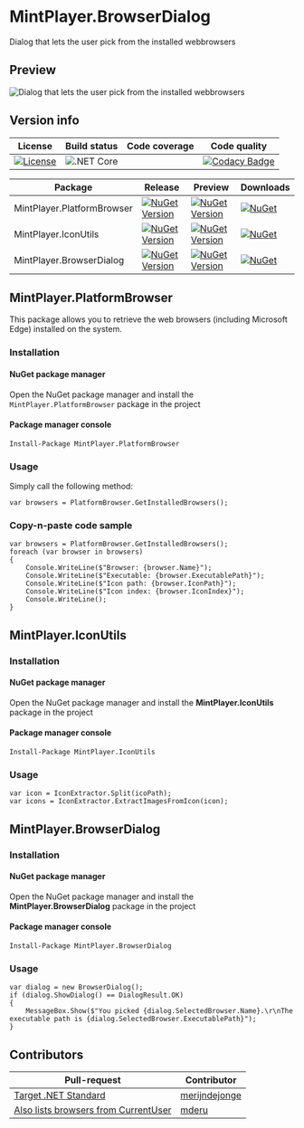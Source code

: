 # MintPlayer.BrowserDialog
Dialog that lets the user pick from the installed webbrowsers

## Preview
![Dialog that lets the user pick from the installed webbrowsers](https://github.com/MintPlayer/MintPlayer.PlatformBrowser/blob/master/BrowserDialog.png)

## Version info

| License                                                                                                               | Build status                                                                                           | Code coverage | Code quality |
|-----------------------------------------------------------------------------------------------------------------------|--------------------------------------------------------------------------------------------------------|---------------|--------------|
| [![License](https://img.shields.io/badge/License-Apache%202.0-green.svg)](https://opensource.org/licenses/Apache-2.0) | ![.NET Core](https://github.com/MintPlayer/MintPlayer.PlatformBrowser/workflows/.NET%20Core/badge.svg) |               | [![Codacy Badge](https://app.codacy.com/project/badge/Grade/c0cc807ae50645ca909b68c95f2275d0)](https://www.codacy.com/gh/MintPlayer/MintPlayer.PlatformBrowser?utm_source=github.com&amp;utm_medium=referral&amp;utm_content=MintPlayer/MintPlayer.PlatformBrowser&amp;utm_campaign=Badge_Grade) |

| Package                    | Release                                                                                                                                                 | Preview                                                                                                                                                    | Downloads |
|----------------------------|---------------------------------------------------------------------------------------------------------------------------------------------------------|------------------------------------------------------------------------------------------------------------------------------------------------------------|-----------|
| MintPlayer.PlatformBrowser | [![NuGet Version](https://img.shields.io/nuget/v/MintPlayer.PlatformBrowser.svg?style=flat)](https://www.nuget.org/packages/MintPlayer.PlatformBrowser) | [![NuGet Version](https://img.shields.io/nuget/vpre/MintPlayer.PlatformBrowser.svg?style=flat)](https://www.nuget.org/packages/MintPlayer.PlatformBrowser) | [![NuGet](https://img.shields.io/nuget/dt/MintPlayer.PlatformBrowser.svg?style=flat)](https://www.nuget.org/packages/MintPlayer.PlatformBrowser) |
| MintPlayer.IconUtils       | [![NuGet Version](https://img.shields.io/nuget/v/MintPlayer.IconUtils.svg?style=flat)](https://www.nuget.org/packages/MintPlayer.IconUtils)             | [![NuGet Version](https://img.shields.io/nuget/vpre/MintPlayer.IconUtils.svg?style=flat)](https://www.nuget.org/packages/MintPlayer.IconUtils)             | [![NuGet](https://img.shields.io/nuget/dt/MintPlayer.IconUtils.svg?style=flat)](https://www.nuget.org/packages/MintPlayer.IconUtils)             |
| MintPlayer.BrowserDialog   | [![NuGet Version](https://img.shields.io/nuget/v/MintPlayer.BrowserDialog.svg?style=flat)](https://www.nuget.org/packages/MintPlayer.BrowserDialog)     | [![NuGet Version](https://img.shields.io/nuget/vpre/MintPlayer.BrowserDialog.svg?style=flat)](https://www.nuget.org/packages/MintPlayer.BrowserDialog)     | [![NuGet](https://img.shields.io/nuget/dt/MintPlayer.BrowserDialog.svg?style=flat)](https://www.nuget.org/packages/MintPlayer.BrowserDialog)     |

## MintPlayer.PlatformBrowser
This package allows you to retrieve the web browsers (including Microsoft Edge) installed on the system.

### Installation

#### NuGet package manager
Open the NuGet package manager and install the `MintPlayer.PlatformBrowser` package in the project

#### Package manager console

    Install-Package MintPlayer.PlatformBrowser

### Usage
Simply call the following method:

    var browsers = PlatformBrowser.GetInstalledBrowsers();

### Copy-n-paste code sample

    var browsers = PlatformBrowser.GetInstalledBrowsers();
    foreach (var browser in browsers)
    {
        Console.WriteLine($"Browser: {browser.Name}");
        Console.WriteLine($"Executable: {browser.ExecutablePath}");
        Console.WriteLine($"Icon path: {browser.IconPath}");
        Console.WriteLine($"Icon index: {browser.IconIndex}");
        Console.WriteLine();
    }
	
## MintPlayer.IconUtils

### Installation
#### NuGet package manager
Open the NuGet package manager and install the **MintPlayer.IconUtils** package in the project
#### Package manager console
    Install-Package MintPlayer.IconUtils

### Usage

    var icon = IconExtractor.Split(icoPath);
    var icons = IconExtractor.ExtractImagesFromIcon(icon);

## MintPlayer.BrowserDialog

### Installation
#### NuGet package manager
Open the NuGet package manager and install the **MintPlayer.BrowserDialog** package in the project
#### Package manager console
    Install-Package MintPlayer.BrowserDialog

### Usage

    var dialog = new BrowserDialog();
    if (dialog.ShowDialog() == DialogResult.OK)
    {
        MessageBox.Show($"You picked {dialog.SelectedBrowser.Name}.\r\nThe executable path is {dialog.SelectedBrowser.ExecutablePath}");
    }

## Contributors

| Pull-request                                                                                            | Contributor                                       |
|---------------------------------------------------------------------------------------------------------|---------------------------------------------------|
| [Target .NET Standard](https://github.com/MintPlayer/MintPlayer.PlatformBrowser/pull/1)                 | [merijndejonge](https://github.com/merijndejonge) |
| [Also lists browsers from CurrentUser](https://github.com/MintPlayer/MintPlayer.PlatformBrowser/pull/2) | [mderu](https://github.com/mderu)                 |
